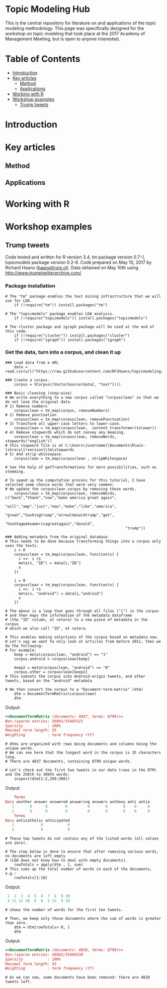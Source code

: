 Topic Modeling Hub
============
This is the central repository for literature on and applications of the topic modeling methodology. 
This page was specifically designed for the workshop on topic modeling that took place at the 2017 Academy of Management Meeting, 
but is open to anyone interested. 

Table of Contents
============

-   [Introduction](#introduction)
-   [Key articles](#articles)
    -   [Method](#method)
    -   [Applications](#applications)
-   [Working with R](#r-basics)
-   [Workshop examples](#examples)
    -   [Trump tweets](#trump-tweets)


Introduction
=====================

Key articles
=====================
Method
-------------------
Applications
-------------------

Working with R
=====================

Workshop examples
=====================
Trump tweets
-------------------
Code tested and written for R version 3.4, tm package version 0.7-1, topicmodels package version 0.2-6.
Code prepared on May 10, 2017 by Richard Haans (haans@rsm.nl).
Data obtained on May 10th using http://www.trumptwitterarchive.com/

### Package installation

```Rscript
# The "tm" package enables the text mining infrastructure that we will use for LDA.
    if (!require("tm")) install.packages("tm")

# The "topicmodels" package enables LDA analysis.
    if (!require("topicmodels")) install.packages("topicmodels")
    
# The cluster package and igraph package will be used at the end of this code.
    if (!require("cluster")) install.packages("cluster")
    if (!require("igraph")) install.packages("igraph")
```

### Get the data, turn into a corpus, and clean it up

```Rscript
### Load data from a URL
    data = read.csv(url("https://raw.githubusercontent.com/RFJHaans/topicmodeling/master/trumptweets.csv"))

### Create a corpus. 
    corpus = VCorpus((VectorSource(data[, "text"])))

### Basic cleaning (step-wise)
# We write everything to a new corpus called "corpusclean" so that we do not lose the original data.
# 1) Remove numbers
    corpusclean = tm_map(corpus, removeNumbers)
# 2) Remove punctuation
    corpusclean = tm_map(corpusclean, removePunctuation)
# 3) Transform all upper-case letters to lower-case.
    corpusclean = tm_map(corpusclean,  content_transformer(tolower))
# 4) Remove stopwords which do not convey any meaning.
    corpusclean = tm_map(corpusclean, removeWords, stopwords("english"))
# this stopword file is at C:\Users\[username]\Documents\R\win-library\[rversion]\tm\stopwords 
# 5) And strip whitespace. 
    corpusclean = tm_map(corpusclean , stripWhitespace)

# See the help of getTransformations for more possibilities, such as stemming. 

# To speed up the computation process for this tutorial, I have selected some choice words that were very common:
# We update the corpusclean corpus by removing these words. 
    corpusclean = tm_map(corpusclean, removeWords, c("back","thank","now","make america great again",
                                                      "will","amp","just","new","make","like","america",
                                                      "great","hashtagtrump","atrealdonaldtrump","get",
                                                      "hashtagmakeamericagreatagain","donald",
                                                      "trump"))

### Adding metadata from the original database
# This needs to be done because transforming things into a corpus only uses the texts.
    i = 0
    corpusclean = tm_map(corpusclean, function(x) {
      i <<- i +1
      meta(x, "ID") = data[i,"ID"]
      x
    })

    i = 0
    corpusclean = tm_map(corpusclean, function(x) {
      i <<- i +1
      meta(x, "android") = data[i,"android"]
      x
    })

# The above is a loop that goes through all files ("i") in the corpus
# and then maps the information of the metadata dataframe 
# (the "ID" column, et cetera) to a new piece of metadata in the corpus
# which we also call "ID", et cetera.

# This enables making selections of the corpus based on metadata now.
# Let's say we want to only look at articles from before 2011, then we do the following:
# For example:
    keep = meta(corpusclean, "android") == "1"
    corpus.android = corpusclean[keep]

    keep2 = meta(corpusclean, "android") == "0"
    corpus.other = corpusclean[keep2]
# This subsets the corpus into Android-origin tweets, and other tweets, based on the "android" metadata

# We then convert the corpus to a "Document-term-matrix" (dtm)
    dtm = DocumentTermMatrix(corpusclean)  
    dtm
```
Output:
```Ruby
<<DocumentTermMatrix (documents: 4037, terms: 8799)>>
Non-/sparse entries: 36042/35485521
Sparsity           : 100%
Maximal term length: 35
Weighting          : term frequency (tf)
```

```Rscript
# dtms are organized with rows being documents and columns being the unique words.
# We can see here that the longest word in the corpus is 35 characters long.
# There are 4037 documents, containing 8799 unique words.

# Let's check out the first two tweets in our data (rows in the DTM) and the 250th to 300th words:
    inspect(dtm[1:2,250:300])
```
Output:
```Ruby
    Terms
Docs another answer answered answering answers anthony anti antia
   1       0      0        0         0       0       0    0     0
   2       0      0        0         0       0       0    0     0
    Terms
Docs anticatholic anticipated
   1            0           0
   2            0           0
```

```Rscript
# These two tweets do not contain any of the listed words (all values are zero).

# The step below is done to ensure that after removing various words, no documents are left empty 
# (LDA does not know how to deal with empty documents). 
    rowTotals = apply(dtm , 1, sum)
# This sums up the total number of words in each of the documents, e.g.:
    rowTotals[1:10]
```
Output:
```Ruby
 1  2  3  4  5  6  7  8  9 10 
 4 11 12 10  6  6  5 12  9 10
```

```Rscript
# shows the number of words for the first ten tweets.

# Then, we keep only those documents where the sum of words is greater than zero.
    dtm = dtm[rowTotals> 0, ]
    dtm
```
Output:
```Ruby
<<DocumentTermMatrix (documents: 4028, terms: 8799)>>
Non-/sparse entries: 36042/35406330
Sparsity           : 100%
Maximal term length: 35
Weighting          : term frequency (tf)
```

```Rscript
# As we can see, some documents have been removed: there are 4028 tweets left.  
```

